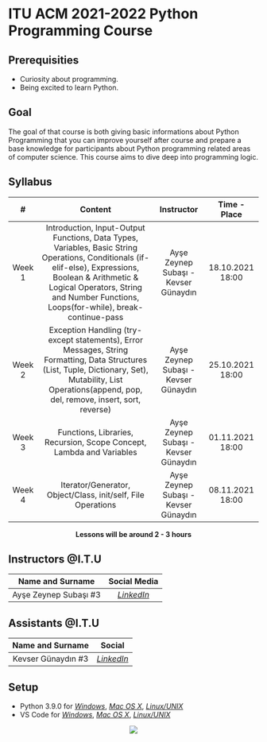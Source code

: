 # ITU ACM 2021-2022 Python Programming Course

## Prerequisities

 - Curiosity about programming.
 - Being excited to learn Python.

## Goal

The goal of that course is both giving basic informations about Python Programming that you can improve yourself after course and prepare a base knowledge for participants about Python programming related areas of computer science. This course aims to dive deep into programming logic.
  
## Syllabus

|     #           |Content                          | Instructor                        | Time - Place
| :----------------: | :-------------------------------: | :-----------------------------: | :-----------------------------: |
| Week 1 | Introduction, Input-Output Functions, Data Types, Variables, Basic String Operations, Conditionals (if-elif-else), Expressions, Boolean & Arithmetic & Logical Operators, String and Number Functions, Loops(for-while), break-continue-pass | Ayşe Zeynep Subaşı - Kevser Günaydın| 18.10.2021 18:00|
| Week 2| Exception Handling (try-except statements), Error Messages, String Formatting, Data Structures (List, Tuple, Dictionary, Set), Mutability, List Operations(append, pop, del, remove, insert, sort, reverse) | Ayşe Zeynep Subaşı - Kevser Günaydın| 25.10.2021 18:00|
| Week 3 | Functions, Libraries, Recursion, Scope Concept, Lambda and Variables | Ayşe Zeynep Subaşı - Kevser Günaydın|  01.11.2021 18:00|
| Week 4 |  Iterator/Generator, Object/Class, init/self, File Operations | Ayşe Zeynep Subaşı - Kevser Günaydın|  08.11.2021 18:00|

<p align="center"><b>Lessons will be around 2 - 3 hours</b></p>

## Instructors @I.T.U

| Name and Surname | Social Media |
|:--:|:--:|
| Ayşe Zeynep Subaşı #3 | [*LinkedIn*](https://www.linkedin.com/in/ay%C5%9Fe-zeynep-suba%C5%9F%C4%B1-72133820a) |

## Assistants @I.T.U

| Name and Surname | Social  |
|:--:|:--:|
| Kevser Günaydın #3 | [*LinkedIn*](https://www.linkedin.com/in/kevser-günaydın-2939561b8) |


## Setup

- Python 3.9.0 for [*Windows*](https://www.python.org/ftp/python/3.9.0/python-3.9.0-amd64.exe), [*Mac OS X*](https://www.python.org/downloads/mac-osx/), [*Linux/UNIX*](https://www.python.org/downloads/source/)
- VS Code for [*Windows*](https://code.visualstudio.com/docs/?dv=win), [*Mac OS X*](https://code.visualstudio.com/docs/?dv=osx), [*Linux/UNIX*](https://code.visualstudio.com/docs/?dv=linux64_deb)


<p align="center">
  <a href="//ituacm.com" target="_blank">
    <img src="https://ituacm.com/wp-content/uploads/2017/08/itu-logo.png">
  </a>
</p>
